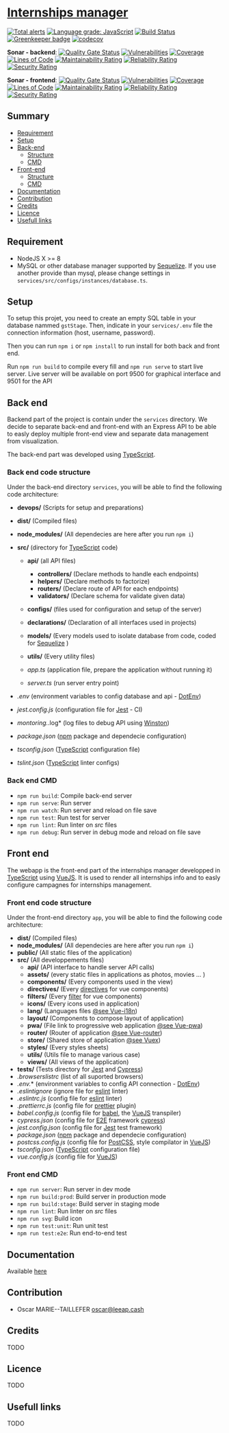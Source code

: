 # [Internships manager](https://ryshu.github.io/enib-internships/)

[![Total alerts](https://img.shields.io/lgtm/alerts/g/ryshu/enib-internships.svg?logo=lgtm&logoWidth=18)](https://lgtm.com/projects/g/ryshu/enib-internships/alerts/) [![Language grade: JavaScript](https://img.shields.io/lgtm/grade/javascript/g/ryshu/enib-internships.svg?logo=lgtm&logoWidth=18)](https://lgtm.com/projects/g/ryshu/enib-internships/context:javascript) [![Build Status](https://travis-ci.org/ryshu/enib-internships.svg?branch=master)](https://travis-ci.org/ryshu/enib-internships) [![Greenkeeper badge](https://badges.greenkeeper.io/ryshu/enib-internships.svg)](https://greenkeeper.io/)  [![codecov](https://codecov.io/gh/ryshu/enib-internships/branch/master/graph/badge.svg)](https://codecov.io/gh/ryshu/enib-internships)

**Sonar - backend**: [![Quality Gate Status](https://sonarcloud.io/api/project_badges/measure?project=enib.internships.backend&metric=alert_status)](https://sonarcloud.io/dashboard?id=enib.internships.backend) [![Vulnerabilities](https://sonarcloud.io/api/project_badges/measure?project=enib.internships.backend&metric=vulnerabilities)](https://sonarcloud.io/dashboard?id=enib.internships.backend) [![Coverage](https://sonarcloud.io/api/project_badges/measure?project=enib.internships.backend&metric=coverage)](https://sonarcloud.io/dashboard?id=enib.internships.backend) [![Lines of Code](https://sonarcloud.io/api/project_badges/measure?project=enib.internships.backend&metric=ncloc)](https://sonarcloud.io/dashboard?id=enib.internships.backend) [![Maintainability Rating](https://sonarcloud.io/api/project_badges/measure?project=enib.internships.backend&metric=sqale_rating)](https://sonarcloud.io/dashboard?id=enib.internships.backend) [![Reliability Rating](https://sonarcloud.io/api/project_badges/measure?project=enib.internships.backend&metric=reliability_rating)](https://sonarcloud.io/dashboard?id=enib.internships.backend) [![Security Rating](https://sonarcloud.io/api/project_badges/measure?project=enib.internships.backend&metric=security_rating)](https://sonarcloud.io/dashboard?id=enib.internships.backend)

**Sonar - frontend**: [![Quality Gate Status](https://sonarcloud.io/api/project_badges/measure?project=enib.internships.frontend&metric=alert_status)](https://sonarcloud.io/dashboard?id=enib.internships.frontend) [![Vulnerabilities](https://sonarcloud.io/api/project_badges/measure?project=enib.internships.frontend&metric=vulnerabilities)](https://sonarcloud.io/dashboard?id=enib.internships.frontend) [![Coverage](https://sonarcloud.io/api/project_badges/measure?project=enib.internships.frontend&metric=coverage)](https://sonarcloud.io/dashboard?id=enib.internships.frontend) [![Lines of Code](https://sonarcloud.io/api/project_badges/measure?project=enib.internships.frontend&metric=ncloc)](https://sonarcloud.io/dashboard?id=enib.internships.frontend) [![Maintainability Rating](https://sonarcloud.io/api/project_badges/measure?project=enib.internships.frontend&metric=sqale_rating)](https://sonarcloud.io/dashboard?id=enib.internships.frontend) [![Reliability Rating](https://sonarcloud.io/api/project_badges/measure?project=enib.internships.frontend&metric=reliability_rating)](https://sonarcloud.io/dashboard?id=enib.internships.frontend) [![Security Rating](https://sonarcloud.io/api/project_badges/measure?project=enib.internships.frontend&metric=security_rating)](https://sonarcloud.io/dashboard?id=enib.internships.frontend)

## Summary

* [Requirement](#requirement)
* [Setup](#setup)
* [Back-end](#back-end)
  * [Structure](#back-end-code-structure)
  * [CMD](#back-end-cmd)
* [Front-end](#front-end)
  * [Structure](#front-end-code-structure)
  * [CMD](#front-end-cmd)
* [Documentation](#documentation)
* [Contribution](#contribution)
* [Credits](#credits)
* [Licence](#licence)
* [Usefull links](#usefull-links)

## Requirement

* NodeJS X >= 8
* MySQL or other database manager supported by [Sequelize](https://sequelize.org/). If you use another provide than mysql, please change settings in `services/src/configs/instances/database.ts`.

## Setup

To setup this projet, you need to create an empty SQL table in your database nammed `gstStage`. Then, indicate in your `services/.env` file the connection information (host, username, password).

Then you can run `npm i` or `npm install` to run install for both back and front end.

Run `npm run build` to compile every fill and `npm run serve` to start live server.
Live server will be available on port 9500 for graphical interface and 9501 for the API

## Back end

Backend part of the project is contain under the `services` directory. We decide to separate back-end and front-end with an Express API to be able to easly deploy multiple front-end view and separate data management from visualization.

The back-end part was developed using [TypeScript](https://www.typescriptlang.org/).

### Back end code structure

Under the back-end directory `services`, you will be able to find the following code architecture:

* **devops/** (Scripts for setup and preparations)
* **dist/** (Compiled files)
* **node_modules/** (All dependecies are here after you run `npm i`)
* **src/** (directory for [TypeScript](https://www.typescriptlang.org/) code)
  * **api/** (all API files)
    * **controllers/** (Declare methods to handle each endpoints)
    * **helpers/** (Declare methods to factorize)
    * **routers/** (Declare route of API for each endpoints)
    * **validators/** (Declare schema for validate given data)

  * **configs/** (files used for configuration and setup of the server)
  * **declarations/** (Declaration of all interfaces used in projects)
  * **models/** (Every models used to isolate database from code, coded for [Sequelize](https://sequelize.org/master/manual/typescript.html) )
  * **utils/** (Every utility files)
  * *app.ts* (application file, prepare the application without running it)
  * *server.ts* (run server entry point)

* *.env* (environment variables to config database and api - [DotEnv](https://github.com/motdotla/dotenv))
* *jest.config.js* (configuration file for [Jest](https://jestjs.io/) - CI)
* *montoring.*.log* (log files to debug API using [Winston](https://github.com/winstonjs/winston))
* *package.json* ([npm](https://www.npmjs.com/) package and dependecie configuration)
* *tsconfig.json* ([TypeScript](https://www.typescriptlang.org/) configuration file)
* *tslint.json* ([TypeScript](https://www.typescriptlang.org/) linter configs)

### Back end CMD

* `npm run build`: Compile back-end server
* `npm run serve`: Run server
* `npm run watch`: Run server and reload on file save
* `npm run test`: Run test for server
* `npm run lint`: Run linter on *src* files
* `npm run debug`: Run server in debug mode and reload on file save

## Front end

The webapp is the front-end part of the internships manager developped in [TypeScript](https://www.typescriptlang.org/) using [VueJS](https://vuejs.org/). It is used to render all internships info and to easly configure campagnes for internships management.

### Front end code structure

Under the front-end directory `app`, you will be able to find the following code architecture:

* **dist/** (Compiled files)
* **node_modules/** (All dependecies are here after you run `npm i`)
* **public/** (All static files of the application)
* **src/** (All developpements files)
  * **api/** (API interface to handle server API calls)
  * **assets/** (every static files in applications as photos, movies ... )
  * **components/** (Every components used in the view)
  * **directives/** (Every [directives](https://vuejs.org/v2/api/#Vue-directive) for vue components)
  * **filters/** (Every [filter](https://vuejs.org/v2/api/#Vue-filter) for vue components)
  * **icons/** (Every icons used in application)
  * **lang/** (Languages files [@see Vue-i18n](https://kazupon.github.io/vue-i18n/))
  * **layout/** (Components to compose layout of application)
  * **pwa/** (File link to progressive web application [@see Vue-pwa](https://medium.com/the-web-tub/creating-your-first-vue-js-pwa-project-22f7c552fb34))
  * **router/** (Router of application [@see Vue-router](https://router.vuejs.org/))
  * **store/** (Shared store of application [@see Vuex](https://vuex.vuejs.org/))
  * **styles/** (Every styles sheets)
  * **utils/** (Utils file to manage various case)
  * **views/** (All views of the application)
* **tests/** (Tests directory for [Jest](https://jestjs.io/) and [Cypress](https://www.cypress.io/))
* *.browserslistrc* (list of all suported browsers)
* *.env.** (environment variables to config API connection - [DotEnv](https://github.com/motdotla/dotenv))
* *.eslintignore* (ignore file for [eslint](https://eslint.org/) linter)
* *.eslintrc.js*  (config file for [eslint](https://eslint.org/) linter)
* *.prettierrc.js* (config file for [prettier](https://github.com/prettier/prettier) plugin)
* *babel.config.js* (config file for [babel](https://babeljs.io/), the [VueJS](https://vuejs.org/) transpiler)
* *cypress.json* (config file for [E2E](https://www.cypress.io/features) framework [cypress](https://www.cypress.io/))
* *jest.config.json* (config file for [Jest](https://jestjs.io/) test framework)
* *package.json* ([npm](https://www.npmjs.com/) package and dependecie configuration)
* *postcss.config.js* (config file for [PostCSS](https://postcss.org/), style compilator in [VueJS](https://vuejs.org/))
* *tsconfig.json* ([TypeScript](https://www.typescriptlang.org/) configuration file)
* *vue.config.js*  (config file for [VueJS](https://vuejs.org/))

### Front end CMD

* `npm run server`: Run server in dev mode
* `npm run build:prod`: Build server in production mode
* `npm run build:stage`: Build server in staging mode
* `npm run lint`: Run linter on *src* files
* `npm run svg`: Build icon
* `npm run test:unit`: Run unit test
* `npm run test:e2e`: Run end-to-end test

## Documentation

Available [here](https://ryshu.github.io/enib-internships/)

## Contribution

* Oscar MARIE--TAILLEFER <oscar@leeap.cash>

## Credits

TODO

## Licence

TODO

## Usefull links

TODO
